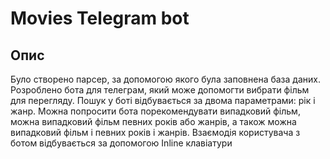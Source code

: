 # Movies Telegram bot
## Опис
Було створено парсер, за допомогою якого була заповнена база даних. Розроблено бота для телеграм, який може допомогти вибрати фільм для перегляду. Пошук у боті відбувається за двома параметрами: рік і жанр. Можна попросити бота порекомендувати випадковий фільм, можна випадковий фільм певних років або жанрів, а також можна випадковий фільм і певних років і жанрів.
Взаємодія користувача з ботом відбувається за допомогою Inline клавіатури
